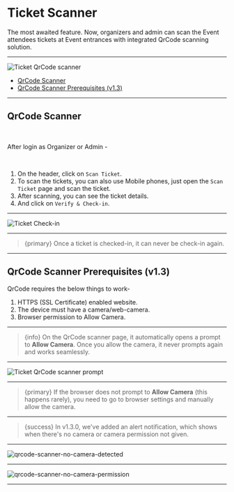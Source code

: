 # Ticket Scanner

The most awaited feature. Now, organizers and admin can scan the Event attendees tickets at Event entrances with integrated QrCode scanning solution.

---

![Ticket QrCode scanner](https://eventmie-pro-docs.classiebit.com/images/ticket-scanner.jpg "Ticket QrCode scanner")



- [QrCode Scanner](#QrCode-Scanner)
- [QrCode Scanner Prerequisites (v1.3)](#QrCode-Scanner-Prerequisites)

---

<a name="QrCode-Scanner"></a>
## QrCode Scanner

<br>

After login as Organizer or Admin -

<br>

1. On the header, click on `Scan Ticket`.
2. To scan the tickets, you can also use Mobile phones, just open the `Scan Ticket` page and scan the ticket.
3. After scanning, you can see the ticket details. 
4. And click on `Verify & Check-in`. 

---

![Ticket Check-in](https://eventmie-pro-docs.classiebit.com/images/ticket-check-in.jpg "Ticket Check-in")

---

> {primary} Once a ticket is checked-in, it can never be check-in again.

---


<a name="QrCode-Scanner-Prerequisites"></a>
## QrCode Scanner Prerequisites (v1.3)

QrCode requires the below things to work-

1. HTTPS (SSL Certificate) enabled website.
2. The device must have a camera/web-camera.
3. Browser permission to Allow Camera.

---

>{info} On the QrCode scanner page, it automatically opens a prompt to **Allow Camera**. Once you allow the camera, it never prompts again and works seamlessly.

---

![Ticket QrCode scanner prompt](https://eventmie-pro-docs.classiebit.com/images/qrcode-scanner-allow-camera.jpg "Ticket QrCode scanner prompt")

---

>{primary} If the browser does not prompt to **Allow Camera** (this happens rarely), you need to go to browser settings and manually allow the camera.

---

>{success} In v1.3.0, we've added an alert notification, which shows when there's no camera or camera permission not given.

---

![qrcode-scanner-no-camera-detected](https://eventmie-pro-docs.classiebit.com/images/qrcode-scanner-no-camera-detected.jpg "qrcode-scanner-no-camera-detected")

---

![qrcode-scanner-no-camera-permission](https://eventmie-pro-docs.classiebit.com/images/qrcode-scanner-no-camera-permission.jpg "qrcode-scanner-no-camera-permission")

---



